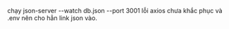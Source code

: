 chạy json-server --watch db.json --port 3001
lỗi axios chưa khắc phục và .env nên cho hẳn link json vào.
